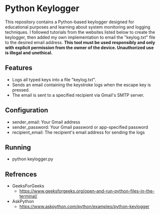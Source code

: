 # Python Keylogger

This repository contains a Python-based keylogger designed for educational purposes and learning about system monitoring and logging techniques. I followed tutorials from the websites listed below to create the keylogger, then added my own implementation to email the "keylog.txt" file to the desired email address.  **This tool must be used responsibly and only with explicit permission from the owner of the device. Unauthorized use is illegal and unethical.**

## Features

- Logs all typed keys into a file "keylog.txt".
- Sends an email containing the keystroke logs when the escape key is pressed.
- The email is sent to a specified recipient via Gmail's SMTP server.

## Configuration
- sender_email: Your Gmail address
- sender_password: Your Gmail password or app-specified password
- recipient_email: The recipient's email address for sending the logs

## Running
- python keylogger.py

## Refrences

- GeeksForGeeks
    - https://www.geeksforgeeks.org/open-and-run-python-files-in-the-terminal/
- AskPython
    - https://www.askpython.com/python/examples/python-keylogger